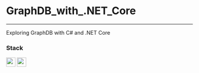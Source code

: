 # GraphDB_with_.NET_Core
-----------------------------------------------------
Exploring GraphDB with C# and .NET Core

### Stack 
<code><img height="25" src="https://cdn.svgporn.com/logos/dotnet.svg"/></code>
<code><img height="25" src="https://dbdb.io/media/logos/GraphDB.png"/></code>  

